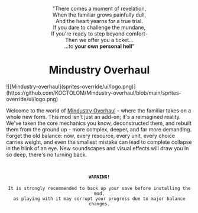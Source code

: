 <p align='center'>"There comes a moment of revelation,
<br>When the familiar grows painfully dull,
<br>And the heart yearns for a true trial.
<br>If you dare to challenge the mundane,
<br>If you're ready to step beyond comfort-
<br>Then we offer you a ticket...    
<br>...to <b>your own personal hell</b>"</p>
<h1 align='center'>Mindustry Overhaul</h1>
![[Mindustry-overhaul](sprites-override/ui/logo.png)](https://github.com/KOCTOLOM/Mindustry-overhaul/blob/main/sprites-override/ui/logo.png)
<p>Welcome to the world of <ins>Mindustry Overhaul</ins> - where the familiar takes on a whole new form.
This mod isn't just an add-on; it's a reimagined reality. We've taken the core mechanics you know, deconstructed them, and rebuilt them from the ground up - more complex, deeper, and far more demanding.  
<br>Forget the old balance: now, every resource, every unit, every choice carries weight, and even the smallest mistake can lead to complete collapse in the blink of an eye.
New soundscapes and visual effects will draw you in so deep, there's no turning back.</p><br>

<p align='center'><code style="white-space: pre-line;"><strong>WARNING!</strong></code>
<br>
<br><code>It is strongly recommended to back up your save before installing the mod,</code>
<br><code>as playing with it may corrupt your progress due to major balance changes.</code></p>
